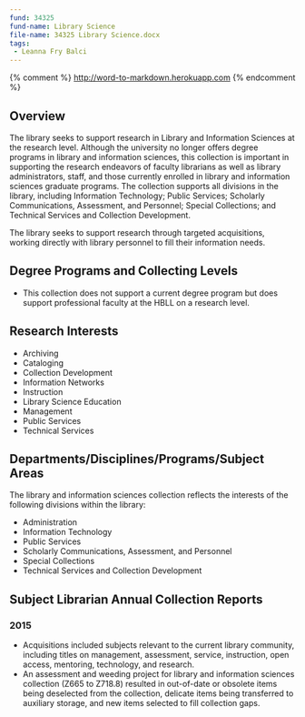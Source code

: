 ```yaml
---
fund: 34325
fund-name: Library Science
file-name: 34325 Library Science.docx
tags:
 - Leanna Fry Balci
---
```


{% comment %}
http://word-to-markdown.herokuapp.com
{% endcomment %}

## Overview

The library seeks to support research in Library and Information Sciences at the research level. Although the university no longer offers degree programs in library and information sciences, this collection is important in supporting the research endeavors of faculty librarians as well as library administrators, staff, and those currently enrolled in library and information sciences graduate programs. The collection supports all divisions in the library, including Information Technology; Public Services; Scholarly Communications, Assessment, and Personnel; Special Collections; and Technical Services and Collection Development.

The library seeks to support research through targeted acquisitions, working directly with library personnel to fill their information needs.

## Degree Programs and Collecting Levels

- This collection does not support a current degree program but does support professional faculty at the HBLL on a research level.

## Research Interests

- Archiving
- Cataloging
- Collection Development
- Information Networks
- Instruction
- Library Science Education
- Management
- Public Services
- Technical Services

## Departments/<wbr/>Disciplines/<wbr/>Programs/<wbr/>Subject Areas

The library and information sciences collection reflects the interests of the following divisions within the library:

- Administration
- Information Technology
- Public Services
- Scholarly Communications, Assessment, and Personnel
- Special Collections
- Technical Services and Collection Development

## Subject Librarian Annual Collection Reports

### 2015

- Acquisitions included subjects relevant to the current library community, including titles on management, assessment, service, instruction, open access, mentoring, technology, and research.
- An assessment and weeding project for library and information sciences collection (Z665 to Z718.8) resulted in out-of-date or obsolete items being deselected from the collection, delicate items being transferred to auxiliary storage, and new items selected to fill collection gaps.
